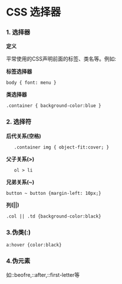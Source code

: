 # CSS 选择器

### 1.   选择器

**定义**

平常使用的CSS声明前面的标签、类名等。例如:

**标签选择器**

```
body { font: menu }
```

**类选择器**

```
.container { background-color:blue }
```



### 2. 选择符

**后代关系(空格)**
```
   .container img { object-fit:cover; }
```


**父子关系(>)**
```
   ol > li 
```

**兄弟关系(~)**

```
button ~ button {margin-left: 10px;}
```

**列(||)**

```
.col || .td {background-color:black}
```

### 3.伪类(:)

```
a:hover {color:black}
```

### 4.伪元素

如::beofre,::after,::first-letter等
